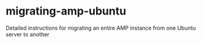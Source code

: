 # migrating-amp-ubuntu
Detailed instructions for migrating an entire AMP instance from one Ubuntu server to another
